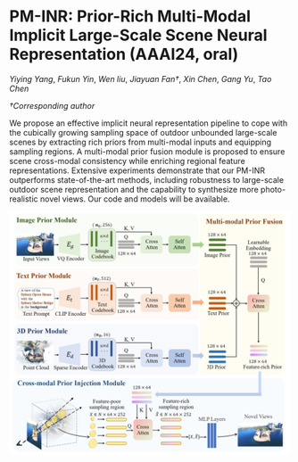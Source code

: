# PM-INR: Prior-Rich Multi-Modal Implicit Large-Scale Scene Neural Representation (AAAI24, oral)

*Yiying Yang*, *Fukun Yin*, *Wen liu*, *Jiayuan Fan†*, *Xin Chen*, *Gang Yu*, *Tao Chen*


*†Corresponding author*



We propose an effective implicit neural representation pipeline to cope with the cubically growing sampling space of outdoor unbounded large-scale scenes by extracting rich priors from multi-modal inputs and equipping sampling regions. A multi-modal prior fusion module is proposed to ensure scene cross-modal consistency while enriching regional feature representations. Extensive experiments demonstrate that our PM-INR outperforms state-of-the-art methods, including robustness to large-scale outdoor scene representation and the capability to synthesize more photo-realistic novel views. Our code and models will be available.

![image](https://github.com/YiyingYang12/PM-INR/blob/main/Pipeline.png)
